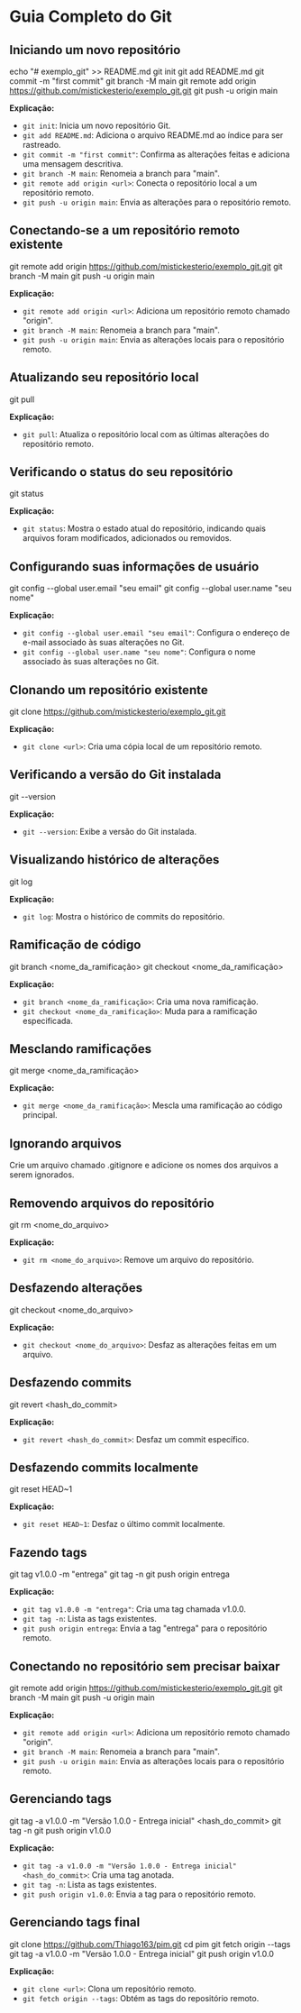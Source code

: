 # Guia Completo do Git

## Iniciando um novo repositório

echo "# exemplo_git" >> README.md
git init
git add README.md
git commit -m "first commit"
git branch -M main
git remote add origin https://github.com/mistickesterio/exemplo_git.git
git push -u origin main

**Explicação:**
- `git init`: Inicia um novo repositório Git.
- `git add README.md`: Adiciona o arquivo README.md ao índice para ser rastreado.
- `git commit -m "first commit"`: Confirma as alterações feitas e adiciona uma mensagem descritiva.
- `git branch -M main`: Renomeia a branch para "main".
- `git remote add origin <url>`: Conecta o repositório local a um repositório remoto.
- `git push -u origin main`: Envia as alterações para o repositório remoto.

## Conectando-se a um repositório remoto existente

git remote add origin https://github.com/mistickesterio/exemplo_git.git
git branch -M main
git push -u origin main

**Explicação:**
- `git remote add origin <url>`: Adiciona um repositório remoto chamado "origin".
- `git branch -M main`: Renomeia a branch para "main".
- `git push -u origin main`: Envia as alterações locais para o repositório remoto.

## Atualizando seu repositório local

git pull

**Explicação:**
- `git pull`: Atualiza o repositório local com as últimas alterações do repositório remoto.

## Verificando o status do seu repositório

git status

**Explicação:**
- `git status`: Mostra o estado atual do repositório, indicando quais arquivos foram modificados, adicionados ou removidos.

## Configurando suas informações de usuário

git config --global user.email "seu email"
git config --global user.name "seu nome"

**Explicação:**
- `git config --global user.email "seu email"`: Configura o endereço de e-mail associado às suas alterações no Git.
- `git config --global user.name "seu nome"`: Configura o nome associado às suas alterações no Git.

## Clonando um repositório existente

git clone https://github.com/mistickesterio/exemplo_git.git

**Explicação:**
- `git clone <url>`: Cria uma cópia local de um repositório remoto.

## Verificando a versão do Git instalada

git --version

**Explicação:**
- `git --version`: Exibe a versão do Git instalada.

## Visualizando histórico de alterações

git log

**Explicação:**
- `git log`: Mostra o histórico de commits do repositório.

## Ramificação de código

git branch <nome_da_ramificação>
git checkout <nome_da_ramificação>

**Explicação:**
- `git branch <nome_da_ramificação>`: Cria uma nova ramificação.
- `git checkout <nome_da_ramificação>`: Muda para a ramificação especificada.

## Mesclando ramificações

git merge <nome_da_ramificação>

**Explicação:**
- `git merge <nome_da_ramificação>`: Mescla uma ramificação ao código principal.

## Ignorando arquivos

Crie um arquivo chamado .gitignore e adicione os nomes dos arquivos a serem ignorados.

## Removendo arquivos do repositório

git rm <nome_do_arquivo>

**Explicação:**
- `git rm <nome_do_arquivo>`: Remove um arquivo do repositório.

## Desfazendo alterações

git checkout <nome_do_arquivo>

**Explicação:**
- `git checkout <nome_do_arquivo>`: Desfaz as alterações feitas em um arquivo.

## Desfazendo commits

git revert <hash_do_commit>

**Explicação:**
- `git revert <hash_do_commit>`: Desfaz um commit específico.

## Desfazendo commits localmente

git reset HEAD~1

**Explicação:**
- `git reset HEAD~1`: Desfaz o último commit localmente.

## Fazendo tags

git tag v1.0.0 -m "entrega"
git tag -n
git push origin entrega

**Explicação:**
- `git tag v1.0.0 -m "entrega"`: Cria uma tag chamada v1.0.0.
- `git tag -n`: Lista as tags existentes.
- `git push origin entrega`: Envia a tag "entrega" para o repositório remoto.

## Conectando no repositório sem precisar baixar

git remote add origin https://github.com/mistickesterio/exemplo_git.git
git branch -M main
git push -u origin main

**Explicação:**
- `git remote add origin <url>`: Adiciona um repositório remoto chamado "origin".
- `git branch -M main`: Renomeia a branch para "main".
- `git push -u origin main`: Envia as alterações locais para o repositório remoto.

## Gerenciando tags

git tag -a v1.0.0 -m "Versão 1.0.0 - Entrega inicial" <hash_do_commit>
git tag -n
git push origin v1.0.0

**Explicação:**
- `git tag -a v1.0.0 -m "Versão 1.0.0 - Entrega inicial" <hash_do_commit>`: Cria uma tag anotada.
- `git tag -n`: Lista as tags existentes.
- `git push origin v1.0.0`: Envia a tag para o repositório remoto.

## Gerenciando tags final

git clone https://github.com/Thiago163/pim.git
cd pim
git fetch origin --tags
git tag -a v1.0.0 -m "Versão 1.0.0 - Entrega inicial"
git push origin v1.0.0

**Explicação:**
- `git clone <url>`: Clona um repositório remoto.
- `git fetch origin --tags`: Obtém as tags do repositório remoto.
